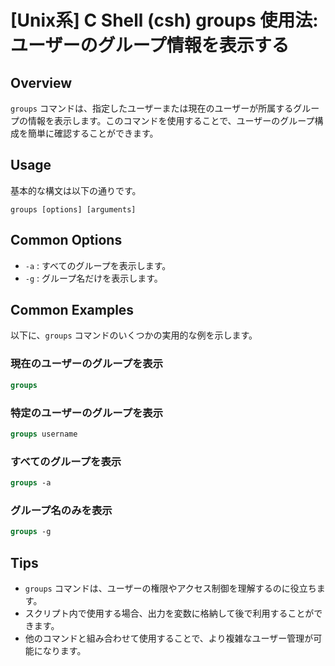 # [Unix系] C Shell (csh) groups 使用法: ユーザーのグループ情報を表示する

## Overview
`groups` コマンドは、指定したユーザーまたは現在のユーザーが所属するグループの情報を表示します。このコマンドを使用することで、ユーザーのグループ構成を簡単に確認することができます。

## Usage
基本的な構文は以下の通りです。

```
groups [options] [arguments]
```

## Common Options
- `-a` : すべてのグループを表示します。
- `-g` : グループ名だけを表示します。

## Common Examples
以下に、`groups` コマンドのいくつかの実用的な例を示します。

### 現在のユーザーのグループを表示
```csh
groups
```

### 特定のユーザーのグループを表示
```csh
groups username
```

### すべてのグループを表示
```csh
groups -a
```

### グループ名のみを表示
```csh
groups -g
```

## Tips
- `groups` コマンドは、ユーザーの権限やアクセス制御を理解するのに役立ちます。
- スクリプト内で使用する場合、出力を変数に格納して後で利用することができます。
- 他のコマンドと組み合わせて使用することで、より複雑なユーザー管理が可能になります。